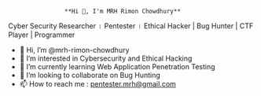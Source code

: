                     **Hi 👋, I'm MRH Rimon Chowdhury**
Cyber Security Researcher । Pentester । Ethical Hacker | Bug Hunter | CTF Player | Programmer


- 👋 Hi, I’m @mrh-rimon-chowdhury
- 👀 I’m interested in Cybersecurity and Ethical Hacking
- 🌱 I’m currently learning Web Application Penetration Testing
- 💞️ I’m looking to collaborate on Bug Hunting
- 📫 How to reach me : pentester.mrh@gmail.com
